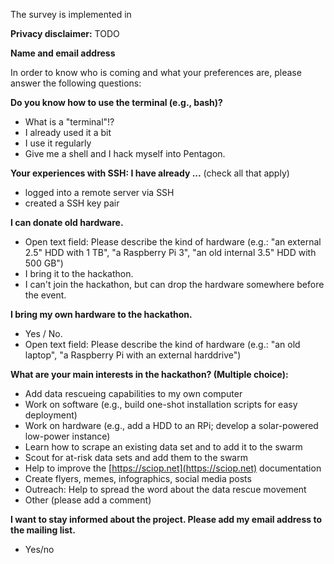 The survey is implemented in

**Privacy disclaimer:**
TODO

**Name and email address**

In order to know who is coming and what your preferences are, please answer the following questions:

**Do you know how to use the terminal (e.g., bash)?**

- What is a "terminal"!?
- I already used it a bit
- I use it regularly
- Give me a shell and I hack myself into Pentagon.

**Your experiences with SSH: I have already ...** (check all that apply)

- logged into a remote server via SSH
- created a SSH key pair


**I can donate old hardware.**

- Open text field: Please describe the kind of hardware (e.g.: "an external 2.5" HDD with 1 TB", "a Raspberry Pi 3", "an old internal 3.5" HDD with 500 GB")
- I bring it to the hackathon.
- I can't join the hackathon, but can drop the hardware somewhere before the event.

**I bring my own hardware to the hackathon.**

- Yes / No.
- Open text field: Please describe the kind of hardware (e.g.: "an old laptop", "a Raspberry Pi with an external harddrive")

**What are your main interests in the hackathon? (Multiple choice):**

- Add data rescueing capabilities to my own computer
- Work on software (e.g., build one-shot installation scripts for easy deployment)
- Work on hardware (e.g., add a HDD to an RPi; develop a solar-powered low-power instance)
- Learn how to scrape an existing data set and to add it to the swarm
- Scout for at-risk data sets and add them to the swarm
- Help to improve the [https://sciop.net](https://sciop.net) documentation
- Create flyers, memes, infographics, social media posts
- Outreach: Help to spread the word about the data rescue movement
- Other (please add a comment)

**I want to stay informed about the project. Please add my email address to the mailing list.**
- Yes/no